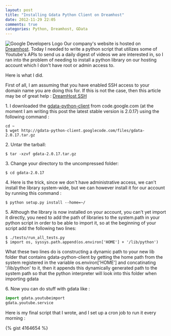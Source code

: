 ```yaml
---
layout: post
title: "Installing Gdata Python Client on Dreamhost"
date: 2012-11-29 22:05
comments: true
categories: Python, Dreamhost, GData
---
```

![Google Developers Logo](http://2.bp.blogspot.com/-ILyPuIzOCFA/ULU4WBlgvdI/AAAAAAAADLU/NokoEzlRnSQ/s400/google_devlogo.jpeg)
Our company's website is hosted on [Dreamhost]("http://www.dreamhost.com", "DreamHost"). Today I needed to write a python script that utilizes some of Youtube's APIs to send us a daily digest of videos we are interested in, so I ran into the problem of needing to install a python library on our hosting account which I don't have root or admin access to.

Here is what I did.

First of all, I am assuming that you have enabled SSH access to your domain name you are doing this for. If this is not the case, then this article may be of great help : [DreamHost  SSH]("http://ahappycustomer.dreamhosters.com/dreamhost-ssh.html", "DreamHost SSH")

1\. I downloaded the [gdata-python-client]("http://code.google.com/p/gdata-python-client/downloads/list") from code.google.com (at the moment I am writing this post the latest stable version is 2.0.17) using the following command :

```
cd ~ 
$ wget http://gdata-python-client.googlecode.com/files/gdata-2.0.17.tar.gz
```

2\. Untar the tarball:
```
$ tar -xzvf gdata-2.0.17.tar.gz
```

3\. Change your directory to the uncompressed folder:
```
$ cd gdata-2.0.17
```

4\. Here is the trick, since we don't have administrative access, we can't install the library system-wide, but we can however install it for our account by running this command :
```
$ python setup.py install --home=~/
```

5\. Although the library is now installed on your account, you can't yet import it directly, you need to add the path of libraries to the system.path in your python script in order to be able to import it, so at the beginning of your script add the following two lines:
```
$ ./tests/run_all_tests.py
$ import os, syssys.path.append(os.environ['HOME'] + '/lib/python')
```

What these two lines do is constructing a dynamic path to your new lib folder that contains gdata-python-client by getting the home path from the system registered in the variable os.environ['HOME'] and concatinating '/lib/python' to it, then it appends this dynamically generated path to the system path so that the python interpreter will look into this folder when importing gdata

6\. Now you can do stuff with gdata like :

``` python 
import gdata.youtubeimport 
gdata.youtube.service
```

Here is my final script that I wrote, and I set up a cron job to run it every morning :

{% gist 4164654 %}



